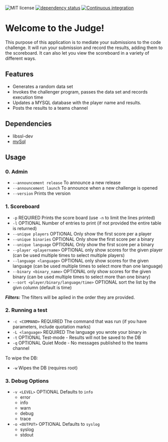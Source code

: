 ![MIT license](https://img.shields.io/github/license/bitbrain-za/judge)
[![dependency status](https://deps.rs/repo/github/bitbrain-za/judge/status.svg)](https://deps.rs/repo/github/bitbrain-za/judge)
[![Continuous integration](https://github.com/bitbrain-za/judge/actions/workflows/rust.yml/badge.svg?branch=main)](https://github.com/bitbrain-za/judge/actions/workflows/rust.yml)

# Welcome to the Judge!

This purpose of this application is to mediate your submissions to the code challenge.
It will run your submission and record the results, adding them to the scoreboard. 
It can also let you view the scoreboard in a variety of different ways.

## Features
 - Generates a random data set
 - Invokes the challenger program, passes the data set and records execution time
 - Updates a MYSQL database with the player name and results.
 - Posts the results to a teams channel

## Dependencies
 - libssl-dev
 - [mySql](https://linuxhint.com/installing_mysql_workbench_ubuntu/)

## Usage

### 0. Admin
 - `--announcement release` To announce a new release
 - `--announcement launch` To announce when a new challenge is opened
 - `--version` Prints the version

### 1. Scoreboard

- `-p` REQUIRED Prints the score board (use `-n` to limit the lines printed)
- `-l` OPTIONAL Number of entries to print (if not provided the entire table is returned)
- `--unique players` OPTIONAL Only show the first score per a player
- `--unique binaries` OPTIONAL Only show the first score per a binary
- `--unique language` OPTIONAL Only show the first score per a binary
- `--player <playername>` OPTIONAL only show scores for the given player (can be used multiple times to select multiple players)
- `--language <language>` OPTIONAL only show scores for the given language (can be used multiple times to select more than one language)
- `--binary <binary_name>` OPTIONAL only show scores for the given binary (can be used multiple times to select more than one binary)
- `--sort <player/binary/language/time>` OPTIONAL sort the list by the givn column (default is time)

**_Filters:_**  The filters will be aplied in the order they are provided.

### 2. Running a test

- `-c <COMMAND>` REQUIRED The command that was run (if you have parameters, include quotation marks)
- `-L <language>` REQUIRED The language you wrote your binary in
- `-t` OPTIONAL Test-mode - Results will not be saved to the DB
- `-q` OPTIONAL Quiet Mode - No messages published to the teams channel

To wipe the DB:
- `-w` Wipes the DB (requires root)

### 3. Debug Options
- `-v <LEVEL>` OPTIONAL Defaults to `info`
    - error
    - info
    - warn
    - debug
    - trace
- `-o <OUTPUT>` OPTIONAL Defaults to `syslog`
    - syslog
    - stdout
